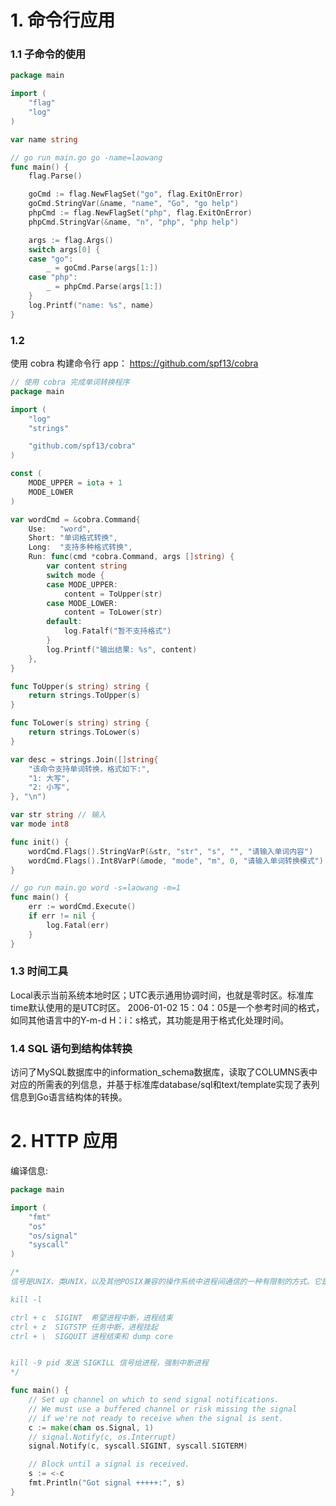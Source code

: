 # 1. 命令行应用

### 1.1 子命令的使用

```go
package main

import (
	"flag"
	"log"
)

var name string

// go run main.go go -name=laowang
func main() {
	flag.Parse()

	goCmd := flag.NewFlagSet("go", flag.ExitOnError)
	goCmd.StringVar(&name, "name", "Go", "go help")
	phpCmd := flag.NewFlagSet("php", flag.ExitOnError)
	phpCmd.StringVar(&name, "n", "php", "php help")

	args := flag.Args()
	switch args[0] {
	case "go":
		_ = goCmd.Parse(args[1:])
	case "php":
		_ = phpCmd.Parse(args[1:])
	}
	log.Printf("name: %s", name)
}
```

### 1.2

使用 cobra 构建命令行 app： https://github.com/spf13/cobra

```go
// 使用 cobra 完成单词转换程序
package main

import (
	"log"
	"strings"

	"github.com/spf13/cobra"
)

const (
	MODE_UPPER = iota + 1
	MODE_LOWER
)

var wordCmd = &cobra.Command{
	Use:   "word",
	Short: "单词格式转换",
	Long:  "支持多种格式转换",
	Run: func(cmd *cobra.Command, args []string) {
		var content string
		switch mode {
		case MODE_UPPER:
			content = ToUpper(str)
		case MODE_LOWER:
			content = ToLower(str)
		default:
			log.Fatalf("暂不支持格式")
		}
		log.Printf("输出结果: %s", content)
	},
}

func ToUpper(s string) string {
	return strings.ToUpper(s)
}

func ToLower(s string) string {
	return strings.ToLower(s)
}

var desc = strings.Join([]string{
	"该命令支持单词转换，格式如下:",
	"1: 大写",
	"2: 小写",
}, "\n")

var str string // 输入
var mode int8

func init() {
	wordCmd.Flags().StringVarP(&str, "str", "s", "", "请输入单词内容")
	wordCmd.Flags().Int8VarP(&mode, "mode", "m", 0, "请输入单词转换模式")
}

// go run main.go word -s=laowang -m=1
func main() {
	err := wordCmd.Execute()
	if err != nil {
		log.Fatal(err)
	}
}
```

### 1.3 时间工具

Local表示当前系统本地时区；UTC表示通用协调时间，也就是零时区。标准库time默认使用的是UTC时区。
2006-01-02 15：04：05是一个参考时间的格式，如同其他语言中的Y-m-d H：i：s格式，其功能是用于格式化处理时间。

### 1.4 SQL 语句到结构体转换

访问了MySQL数据库中的information_schema数据库，读取了COLUMNS表中对应的所需表的列信息，并基于标准库database/sql和text/template实现了表列信息到Go语言结构体的转换。


# 2. HTTP 应用

编译信息:

```go
package main

import (
	"fmt"
	"os"
	"os/signal"
	"syscall"
)

/*
信号是UNIX、类UNIX，以及其他POSIX兼容的操作系统中进程间通信的一种有限制的方式。它是一种异步的通知机制，用来提醒进程一个事件（硬件异常、程序执行异常、外部发出信号）已经发生。当一个信号发送给一个进程时，操作系统中断了进程正常的控制流程。此时，任何非原子操作都将被中断。如果进程定义了信号的处理函数，那么它将被执行，否则执行默认的处理函数。

kill -l

ctrl + c  SIGINT  希望进程中断，进程结束
ctrl + z  SIGTSTP 任务中断，进程挂起
ctrl + \  SIGQUIT 进程结束和 dump core


kill -9 pid 发送 SIGKILL 信号给进程，强制中断进程
*/

func main() {
	// Set up channel on which to send signal notifications.
	// We must use a buffered channel or risk missing the signal
	// if we're not ready to receive when the signal is sent.
	c := make(chan os.Signal, 1)
	// signal.Notify(c, os.Interrupt)
	signal.Notify(c, syscall.SIGINT, syscall.SIGTERM)

	// Block until a signal is received.
	s := <-c
	fmt.Println("Got signal +++++:", s)
}
```
